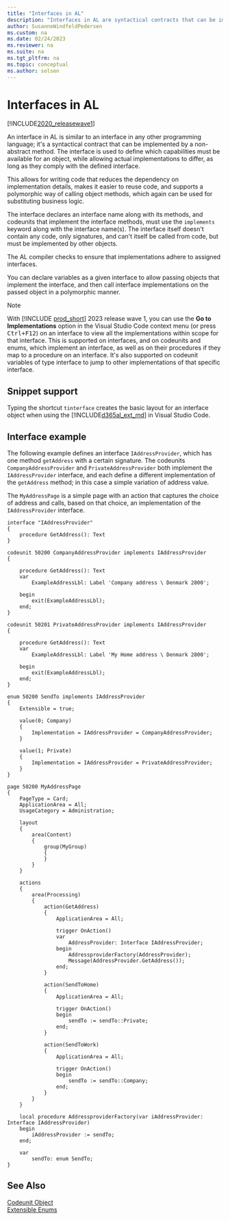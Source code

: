 ```yaml
---
title: "Interfaces in AL"
description: "Interfaces in AL are syntactical contracts that can be implemented by a non-abstract method."
author: SusanneWindfeldPedersen
ms.custom: na
ms.date: 02/24/2023
ms.reviewer: na
ms.suite: na
ms.tgt_pltfrm: na
ms.topic: conceptual
ms.author: solsen
---
```


# Interfaces in AL

[!INCLUDE[2020_releasewave1](../includes/2020_releasewave1.md)]

An interface in AL is similar to an interface in any other programming language; it's a syntactical contract that can be implemented by a non-abstract method. The interface is used to define which capabilities must be available for an object, while allowing actual implementations to differ, as long as they comply with the defined interface.

This allows for writing code that reduces the dependency on implementation details, makes it easier to reuse code, and supports a polymorphic way of calling object methods, which again can be used for substituting business logic.

The interface declares an interface name along with its methods, and codeunits that implement the interface methods, must use the `implements` keyword along with the interface name(s). The interface itself doesn't contain any code, only signatures, and can't itself be called from code, but must be implemented by other objects.
 
The AL compiler checks to ensure that implementations adhere to assigned interfaces.

You can declare variables as a given interface to allow passing objects that implement the interface, and then call interface implementations on the passed object in a polymorphic manner.

> [!NOTE]  
> With [!INCLUDE [prod_short](includes/prod_short.md)] 2023 release wave 1, you can use the **Go to Implementations** option in the Visual Studio Code context menu (or press <kbd>Ctrl+F12</kbd>) on an interface to view all the implementations within scope for that interface. This is supported on interfaces, and on codeunits and enums, which implement an interface, as well as on their procedures if they map to a procedure on an interface. It's also supported on codeunit variables of type interface to jump to other implementations of that specific interface.

## Snippet support

Typing the shortcut `tinterface` creates the basic layout for an interface object when using the [!INCLUDE[d365al_ext_md](../includes/d365al_ext_md.md)] in Visual Studio Code.


## Interface example

The following example defines an interface `IAddressProvider`, which has one method `getAddress` with a certain signature. The codeunits `CompanyAddressProvider` and `PrivateAddressProvider` both implement the `IAddressProvider` interface, and each define a different implementation of the `getAddress` method; in this case a simple variation of address value.

The `MyAddressPage` is a simple page with an action that captures the choice of address and calls, based on that choice, an implementation of the `IAddressProvider` interface.

```AL
interface "IAddressProvider"
{
    procedure GetAddress(): Text
}

codeunit 50200 CompanyAddressProvider implements IAddressProvider
{

    procedure GetAddress(): Text
    var
        ExampleAddressLbl: Label 'Company address \ Denmark 2800';
        
    begin
        exit(ExampleAddressLbl);
    end;
}

codeunit 50201 PrivateAddressProvider implements IAddressProvider
{

    procedure GetAddress(): Text
    var
        ExampleAddressLbl: Label 'My Home address \ Denmark 2800';

    begin
        exit(ExampleAddressLbl);
    end;
}

enum 50200 SendTo implements IAddressProvider
{
    Extensible = true;

    value(0; Company)
    {
        Implementation = IAddressProvider = CompanyAddressProvider;
    }

    value(1; Private)
    {
        Implementation = IAddressProvider = PrivateAddressProvider;
    }
}

page 50200 MyAddressPage
{
    PageType = Card;
    ApplicationArea = All;
    UsageCategory = Administration;

    layout
    {
        area(Content)
        {
            group(MyGroup)
            {
            }
        }
    }

    actions
    {
        area(Processing)
        {
            action(GetAddress)
            {
                ApplicationArea = All;

                trigger OnAction()
                var
                    AddressProvider: Interface IAddressProvider;
                begin
                    AddressproviderFactory(AddressProvider);
                    Message(AddressProvider.GetAddress());
                end;
            }

            action(SendToHome)
            {
                ApplicationArea = All;

                trigger OnAction()
                begin
                    sendTo := sendTo::Private;
                end;
            }

            action(SendToWork)
            {
                ApplicationArea = All;

                trigger OnAction()
                begin
                    sendTo := sendTo::Company;
                end;
            }
        }
    }

    local procedure AddressproviderFactory(var iAddressProvider: Interface IAddressProvider)
    begin
        iAddressProvider := sendTo;
    end;

    var
        sendTo: enum SendTo;
}
```

## See Also

[Codeunit Object](devenv-codeunit-object.md)  
[Extensible Enums](devenv-extensible-enums.md)  
